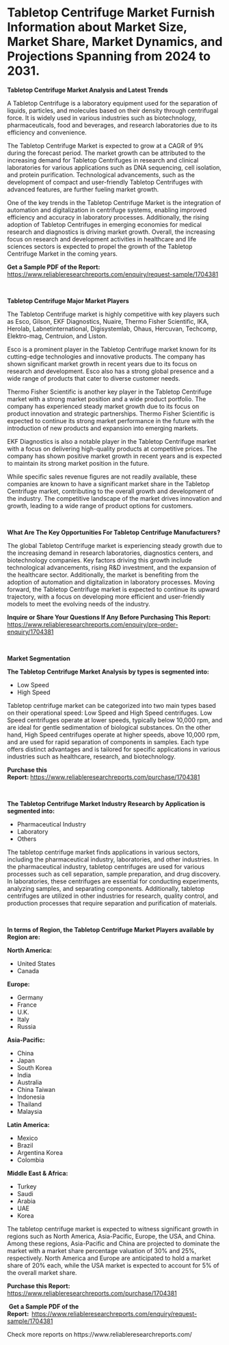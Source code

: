 <p><h1>Tabletop Centrifuge Market Furnish Information about Market Size, Market Share, Market Dynamics, and Projections Spanning from 2024 to 2031.</h1></p><p><strong>Tabletop Centrifuge Market Analysis and Latest Trends</strong></p>
<p><p>A Tabletop Centrifuge is a laboratory equipment used for the separation of liquids, particles, and molecules based on their density through centrifugal force. It is widely used in various industries such as biotechnology, pharmaceuticals, food and beverages, and research laboratories due to its efficiency and convenience.</p><p>The Tabletop Centrifuge Market is expected to grow at a CAGR of 9% during the forecast period. The market growth can be attributed to the increasing demand for Tabletop Centrifuges in research and clinical laboratories for various applications such as DNA sequencing, cell isolation, and protein purification. Technological advancements, such as the development of compact and user-friendly Tabletop Centrifuges with advanced features, are further fueling market growth.</p><p>One of the key trends in the Tabletop Centrifuge Market is the integration of automation and digitalization in centrifuge systems, enabling improved efficiency and accuracy in laboratory processes. Additionally, the rising adoption of Tabletop Centrifuges in emerging economies for medical research and diagnostics is driving market growth. Overall, the increasing focus on research and development activities in healthcare and life sciences sectors is expected to propel the growth of the Tabletop Centrifuge Market in the coming years.</p></p>
<p><strong>Get a Sample PDF of the Report:&nbsp;</strong> <a href="https://www.reliableresearchreports.com/enquiry/request-sample/1704381">https://www.reliableresearchreports.com/enquiry/request-sample/1704381</a></p>
<p>&nbsp;</p>
<p><strong>Tabletop Centrifuge Major Market Players</strong></p>
<p><p>The Tabletop Centrifuge market is highly competitive with key players such as Esco, Gilson, EKF Diagnostics, Nuaire, Thermo Fisher Scientific, IKA, Herolab, Labnetinternational, Digisystemlab, Ohaus, Hercuvan, Techcomp, Elektro-mag, Centruion, and Liston. </p><p>Esco is a prominent player in the Tabletop Centrifuge market known for its cutting-edge technologies and innovative products. The company has shown significant market growth in recent years due to its focus on research and development. Esco also has a strong global presence and a wide range of products that cater to diverse customer needs.</p><p>Thermo Fisher Scientific is another key player in the Tabletop Centrifuge market with a strong market position and a wide product portfolio. The company has experienced steady market growth due to its focus on product innovation and strategic partnerships. Thermo Fisher Scientific is expected to continue its strong market performance in the future with the introduction of new products and expansion into emerging markets.</p><p>EKF Diagnostics is also a notable player in the Tabletop Centrifuge market with a focus on delivering high-quality products at competitive prices. The company has shown positive market growth in recent years and is expected to maintain its strong market position in the future.</p><p>While specific sales revenue figures are not readily available, these companies are known to have a significant market share in the Tabletop Centrifuge market, contributing to the overall growth and development of the industry. The competitive landscape of the market drives innovation and growth, leading to a wide range of product options for customers.</p></p>
<p>&nbsp;</p>
<p><strong>What Are The Key Opportunities For Tabletop Centrifuge Manufacturers?</strong></p>
<p><p>The global Tabletop Centrifuge market is experiencing steady growth due to the increasing demand in research laboratories, diagnostics centers, and biotechnology companies. Key factors driving this growth include technological advancements, rising R&D investment, and the expansion of the healthcare sector. Additionally, the market is benefiting from the adoption of automation and digitalization in laboratory processes. Moving forward, the Tabletop Centrifuge market is expected to continue its upward trajectory, with a focus on developing more efficient and user-friendly models to meet the evolving needs of the industry.</p></p>
<p><strong>Inquire or Share Your Questions If Any Before Purchasing This Report:</strong> <a href="https://www.reliableresearchreports.com/enquiry/pre-order-enquiry/1704381">https://www.reliableresearchreports.com/enquiry/pre-order-enquiry/1704381</a></p>
<p>&nbsp;</p>
<p><strong>Market Segmentation</strong></p>
<p><strong>The Tabletop Centrifuge Market Analysis by types is segmented into:</strong></p>
<p><ul><li>Low Speed</li><li>High Speed</li></ul></p>
<p><p>Tabletop centrifuge market can be categorized into two main types based on their operational speed: Low Speed and High Speed centrifuges. Low Speed centrifuges operate at lower speeds, typically below 10,000 rpm, and are ideal for gentle sedimentation of biological substances. On the other hand, High Speed centrifuges operate at higher speeds, above 10,000 rpm, and are used for rapid separation of components in samples. Each type offers distinct advantages and is tailored for specific applications in various industries such as healthcare, research, and biotechnology.</p></p>
<p><strong>Purchase this Report:&nbsp;</strong><a href="https://www.reliableresearchreports.com/purchase/1704381">https://www.reliableresearchreports.com/purchase/1704381</a></p>
<p>&nbsp;</p>
<p><strong>The Tabletop Centrifuge Market Industry Research by Application is segmented into:</strong></p>
<p><ul><li>Pharmaceutical Industry</li><li>Laboratory</li><li>Others</li></ul></p>
<p><p>The tabletop centrifuge market finds applications in various sectors, including the pharmaceutical industry, laboratories, and other industries. In the pharmaceutical industry, tabletop centrifuges are used for various processes such as cell separation, sample preparation, and drug discovery. In laboratories, these centrifuges are essential for conducting experiments, analyzing samples, and separating components. Additionally, tabletop centrifuges are utilized in other industries for research, quality control, and production processes that require separation and purification of materials.</p></p>
<p>&nbsp;</p>
<p><strong>In terms of Region, the Tabletop Centrifuge Market Players available by Region are:</strong></p>
<p>
    <p> <strong> North America: </strong>
        <ul>
            <li>United States</li>
            <li>Canada</li>
        </ul>
        </p> 
    <p> <strong> Europe: </strong>
        <ul>
            <li>Germany</li>
            <li>France</li>
            <li>U.K.</li>
            <li>Italy</li>
            <li>Russia</li>
        </ul>
        </p> 
    <p> <strong> Asia-Pacific: </strong>
        <ul>
            <li>China</li>
            <li>Japan</li>
            <li>South Korea</li>
            <li>India</li>
            <li>Australia</li>
            <li>China Taiwan</li>
            <li>Indonesia</li>
            <li>Thailand</li>
            <li>Malaysia</li>
        </ul>
        </p> 
    <p> <strong> Latin America: </strong>
        <ul>
            <li>Mexico</li>
            <li>Brazil</li>
            <li>Argentina Korea</li>
            <li>Colombia</li>
        </ul>
        </p> 
    <p> <strong> Middle East & Africa: </strong>
        <ul>
            <li>Turkey</li>
            <li>Saudi</li>
            <li>Arabia</li>
            <li>UAE</li>
            <li>Korea</li>
        </ul>
    </p>
    </p>
<p><p>The tabletop centrifuge market is expected to witness significant growth in regions such as North America, Asia-Pacific, Europe, the USA, and China. Among these regions, Asia-Pacific and China are projected to dominate the market with a market share percentage valuation of 30% and 25%, respectively. North America and Europe are anticipated to hold a market share of 20% each, while the USA market is expected to account for 5% of the overall market share.</p></p>
<p><strong>Purchase this Report: </strong><a href="https://www.reliableresearchreports.com/purchase/1704381">https://www.reliableresearchreports.com/purchase/1704381</a></p>
<p>&nbsp;<strong>Get a Sample PDF of the Report:&nbsp;&nbsp;</strong><a href="https://www.reliableresearchreports.com/enquiry/request-sample/1704381">https://www.reliableresearchreports.com/enquiry/request-sample/1704381</a></p>
<p><strong></strong></p>
<p>Check more reports on https://www.reliableresearchreports.com/</p>